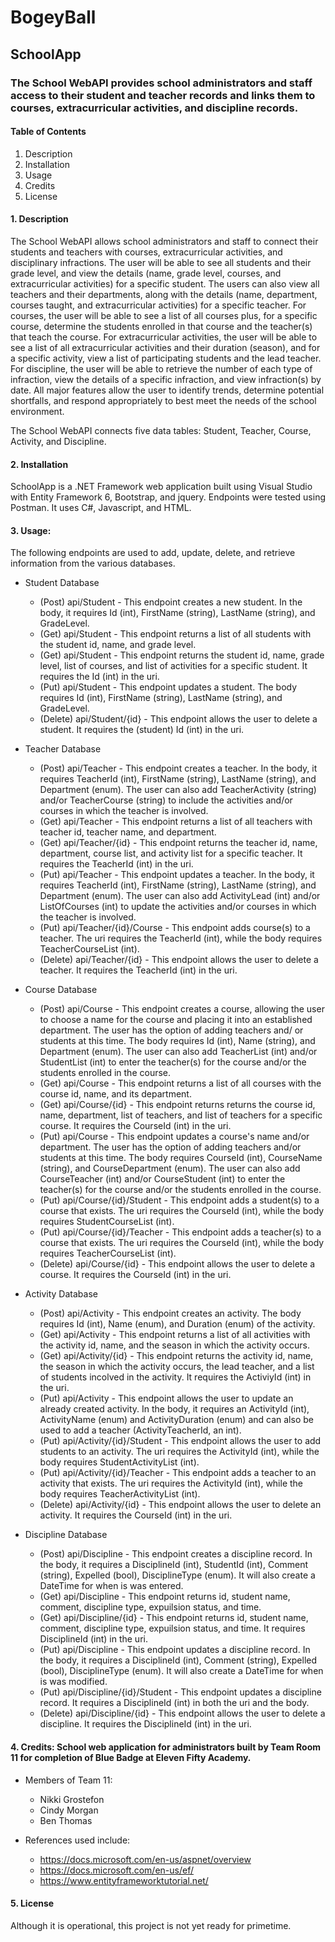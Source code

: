 # BogeyBall
## SchoolApp

### The School WebAPI provides school administrators and staff access to their student and teacher records and links them to courses, extracurricular activities, and discipline records.

#### Table of Contents
1. Description
1. Installation
1. Usage
1. Credits
1. License

#### 1. Description
The School WebAPI allows school administrators and staff to connect their students and teachers with courses, extracurricular activities, and disciplinary infractions. The user will be able to see all students and their grade level, and view the details (name, grade level, courses, and extracurricular activities) for a specific student. The users can also view all teachers and their departments, along with the details (name, department, courses taught, and extracurricular activities) for a specific teacher. For courses, the user will be able to see a list of all courses plus, for a specific course, determine the students enrolled in that course and the teacher(s) that teach the course. For extracurricular activities, the user will be able to see a list of all extracurricular activities and their duration (season), and for a specific activity, view a list of participating students and the lead teacher. For discipline, the user will be able to retrieve the number of each type of infraction, view the details of a specific infraction, and view infraction(s) by date. All major features allow the user to identify trends, determine potential shortfalls, and respond appropriately to best meet the needs of the school environment. 

The School WebAPI connects five data tables: Student, Teacher, Course, Activity, and Discipline.

#### 2. Installation 
SchoolApp is a .NET Framework web application built using Visual Studio with Entity Framework 6, Bootstrap, and jquery. Endpoints were tested using Postman. It uses C#, Javascript, and HTML.

#### 3. Usage: 
The following endpoints are used to add, update, delete, and retrieve information from the various databases.

* Student Database
  * (Post) api/Student - This endpoint creates a new student. In the body, it requires Id (int), FirstName (string), LastName (string), and GradeLevel.
  * (Get) api/Student - This endpoint returns a list of all students with the student id, name, and grade level.
  * (Get) api/Student - This endpoint returns the student id, name, grade level, list of courses, and list of activities for a specific student. It requires the Id (int) in the uri.
  * (Put) api/Student - This endpoint updates a student. The body requires Id (int), FirstName (string), LastName (string), and GradeLevel.
  * (Delete) api/Student/{id} - This endpoint allows the user to delete a student. It requires the (student) Id (int) in the uri.
   
* Teacher Database
  * (Post) api/Teacher - This endpoint creates a teacher. In the body, it requires TeacherId (int), FirstName (string), LastName (string), and Department (enum). The user can also add TeacherActivity (string) and/or TeacherCourse (string) to include the activities and/or courses in which the teacher is involved.
  * (Get) api/Teacher - This endpoint returns a list of all teachers with teacher id, teacher name, and department.
  * (Get) api/Teacher/{id} - This endpoint returns the teacher id, name, department, course list, and activity list for a specific teacher. It requires the TeacherId (int) in the uri.
  * (Put) api/Teacher - This endpoint updates a teacher. In the body, it requires TeacherId (int), FirstName (string), LastName (string), and Department (enum). The user can also add ActivityLead (int) and/or ListOfCourses (int) to update the activities and/or courses in which the teacher is involved.
  * (Put) api/Teacher/{id}/Course - This endpoint adds course(s) to a teacher. The uri requires the TeacherId (int), while the body requires TeacherCourseList (int).
  * (Delete) api/Teacher/{id} - This endpoint allows the user to delete a teacher. It requires the TeacherId (int) in the uri.
  
* Course Database
  * (Post) api/Course - This endpoint creates a course, allowing the user to choose a name for the course and placing it into an established department. The user has the option of adding teachers and/ or students at this time. The body requires Id (int), Name (string), and Department (enum). The user can also add TeacherList (int) and/or StudentList (int) to enter the teacher(s) for the course and/or the students enrolled in the course. 
  * (Get) api/Course - This endpoint returns a list of all courses with the course id, name, and its department.
  * (Get) api/Course/{id} - This endpoint returns returns the course id, name, department, list of teachers, and list of teachers for a specific course. It requires the CourseId (int) in the uri.
  * (Put) api/Course - This endpoint updates a course's name and/or department. The user has the option of adding teachers and/or students at this time. The body requires CourseId (int), CourseName (string), and CourseDepartment (enum). The user can also add CourseTeacher (int) and/or CourseStudent (int) to enter the teacher(s) for the course and/or the students enrolled in the course.
  * (Put) api/Course/{id}/Student - This endpoint adds a student(s) to a course that exists. The uri requires the CourseId (int), while the body requires StudentCourseList (int). 
  * (Put) api/Course/{id}/Teacher - This endpoint adds a teacher(s) to a course that exists. The uri requires the CourseId (int), while the body requires TeacherCourseList (int). 
  * (Delete) api/Course/{id} - This endpoint allows the user to delete a course. It requires the CourseId (int) in the uri.
  
* Activity Database
  * (Post) api/Activity - This endpoint creates an activity. The body requires Id (int), Name (enum), and Duration (enum) of the activity.  
  * (Get) api/Activity - This endpoint returns a list of all activities with the activity id, name, and the season in which the activity occurs.
  * (Get) api/Activity/{id} - This endpoint returns the activity id, name, the season in which the activity occurs, the lead teacher, and a list of students incolved in the activity.  It requires the ActiviyId (int) in the uri.
  * (Put) api/Activity - This endpoint allows the user to update an already created activity. In the body, it requires an ActivityId (int), ActivityName (enum) and ActivityDuration (enum) and can also be used to add a teacher (ActivityTeacherId, an int).
  * (Put) api/Activity/{id}/Student - This endpoint allows the user to add students to an activity.  The uri requires the ActivityId (int), while the body requires StudentActivityList (int).
  * (Put) api/Activity/{id}/Teacher - This endpoint adds a teacher to an activity that exists. The uri requires the ActivityId (int), while the body requires TeacherActivityList (int).
  * (Delete) api/Activity/{id} - This endpoint allows the user to delete an activity. It requires the CourseId (int) in the uri.
  
* Discipline Database
  * (Post) api/Discipline - This endpoint creates a discipline record. In the body, it requires a DisciplineId (int), StudentId (int), Comment (string), Expelled (bool), DisciplineType (enum). It will also create a DateTime for when is was entered.
  * (Get) api/Discipline - This endpoint returns id, student name, comment, discipline type, expuilsion status, and time.
  * (Get) api/Discipline/{id} - This endpoint returns id, student name, comment, discipline type, expuilsion status, and time. It requires DisciplineId (int) in the uri.
  * (Put) api/Discipline - This endpoint updates a discipline record. In the body, it requires a DisciplineId (int), Comment (string), Expelled (bool), DisciplineType (enum). It will also create a DateTime for when is was modified.
  * (Put) api/Discipline/{id}/Student - This endpoint updates a discipline record. It requires a DisciplineId (int) in both the uri and the body.
  * (Delete) api/Discipline/{id} - This endpoint allows the user to delete a discipline. It requires the DisciplineId (int) in the uri.

#### 4. Credits: School web application for administrators built by Team Room 11 for completion of Blue Badge at Eleven Fifty Academy.
* Members of Team 11:
  * Nikki Grostefon
  * Cindy Morgan
  * Ben Thomas

* References used include:
  *  https://docs.microsoft.com/en-us/aspnet/overview
  *  https://docs.microsoft.com/en-us/ef/
  *  https://www.entityframeworktutorial.net/

#### 5. License
Although it is operational, this project is not yet ready for primetime.
